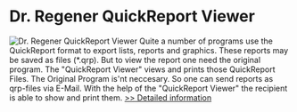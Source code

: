 # Dr. Regener QuickReport Viewer
![Dr. Regener QuickReport Viewer](https://mycommerce.akamaized.net/api/pimages/P200518/BIG/200518.JPG)
Quite a number of programs use the QuickReport format to export lists, reports and graphics. These reports may be saved as files (*.qrp). But to view the report one need the original program.
The "QuickReport Viewer" views and prints those QuickReport Files.
The Original Program is'nt neccesary. So one can send reports as qrp-files via E-Mail. With the help of the "QuickReport Viewer" the recipient is able to show and print them.
[>> Detailed information](https://secure.shareit.com/shareit/product.html?productid=200518&affiliateid=200057808)